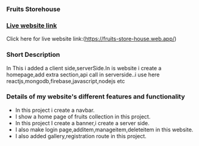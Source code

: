 ### Fruits Storehouse
### [Live website link](https://fruits-store-house.web.app/)

Click here for live website link:(https://fruits-store-house.web.app/)

### Short Description
In This i added a client side,serverSide.In is website i create a homepage,add extra section,api call in serverside..i use here reactjs,mongodb,firebase,javascript,nodejs etc

### Details of my  website's different features and functionality

* In this project i create a navbar.
* I show a home page of fruits collection in this   project.
* In this project I create a banner,i create a server side.
* I also make login page,additem,manageitem,deleteitem in this website.
* I also added gallery,registration route in this project.
